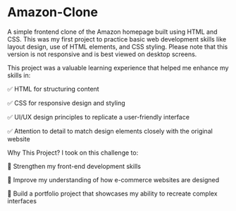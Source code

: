 # Amazon-Clone
A simple frontend clone of the Amazon homepage built using HTML and CSS. This was my first project to practice basic web development skills like layout design, use of HTML elements, and CSS styling. Please note that this version is not responsive and is best viewed on desktop screens.

This project was a valuable learning experience that helped me enhance my skills in:
 
 ✅ HTML for structuring content
 
 ✅ CSS for responsive design and styling
 
 ✅ UI/UX design principles to replicate a user-friendly interface
 
 ✅ Attention to detail to match design elements closely with the original website

Why This Project?
I took on this challenge to:
 
 🎯 Strengthen my front-end development skills
 
 🎯 Improve my understanding of how e-commerce websites are designed
 
 🎯 Build a portfolio project that showcases my ability to recreate complex interfaces
